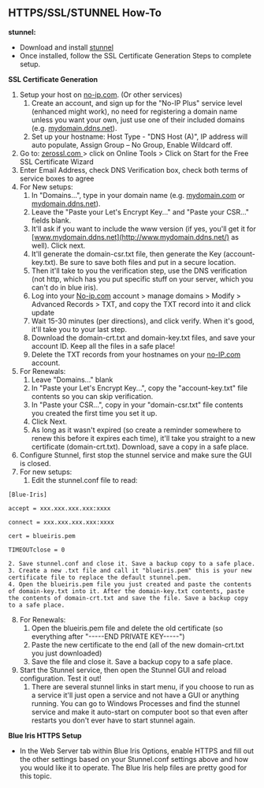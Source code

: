 ## **HTTPS/SSL/STUNNEL How-To**

**stunnel:**

* Download and install [stunnel](https://www.stunnel.org/index.html)
* Once installed, follow the SSL Certificate Generation Steps to complete setup.

**SSL Certificate Generation**

1. Setup your host on [no-ip.com](http://no-ip.com/). (Or other services)
   1. Create an account, and sign up for the "No-IP Plus" service level (enhanced might work), no need for registering a domain name unless you want your own, just use one of their included domains (e.g. [mydomain.ddns.net](http://mydomain.ddns.net/)).
   2. Set up your hostname: Host Type - "DNS Host (A)", IP address will auto populate, Assign Group – No Group, Enable Wildcard off.
2. Go to: [zerossl.com ](http://zerossl.com/) > click on Online Tools > Click on Start for the Free SSL Certificate Wizard
3. Enter Email Address, check DNS Verification box, check both terms of service boxes to agree
4. For New setups:
    1. In "Domains...", type in your domain name (e.g. [mydomain.com](http://mydomain.com/) or [mydomain.ddns.net](http://mydomain.ddns.net/)).
    2. Leave the "Paste your Let's Encrypt Key..." and "Paste your CSR..." fields blank.
    3. It'll ask if you want to include the www version (if yes, you'll get it for [www.mydomain.ddns.net](http://www.mydomain.ddns.net/) as well). Click next.
    4. It'll generate the domain-csr.txt file, then generate the Key (account-key.txt). Be sure to save both files and put in a secure location.
    5. Then it'll take to you the verification step, use the DNS verification (not http, which has you put specific stuff on your server, which you can't do in blue iris).
    6. Log into your [No-ip.com](http://no-ip.com/) account > manage domains > Modify > Advanced Records > TXT, and copy the TXT record into it and click update
    7. Wait 15-30 minutes (per directions), and click verify. When it's good, it'll take you to your last step.
    8. Download the domain-crt.txt and domain-key.txt files, and save your account ID. Keep all the files in a safe place!
    9. Delete the TXT records from your hostnames on your [no-IP.com](http://no-ip.com/) account.
5. For Renewals:
    1. Leave "Domains..." blank
    2. In "Paste your Let's Encrypt Key...", copy the "account-key.txt" file contents so you can skip verification.
    3. In "Paste your CSR...", copy in your "domain-csr.txt" file contents you created the first time you set it up.
    4. Click Next.
    5. As long as it wasn't expired (so create a reminder somewhere to renew this before it expires each time), it'll take you straight to a new certificate (domain-crt.txt). Download, save a copy in a safe place.
6. Configure Stunnel, first stop the stunnel service and make sure the GUI is closed.
7. For new setups:
    1. Edit the stunnel.conf file to read:
```
[Blue-Iris]

accept = xxx.xxx.xxx.xxx:xxxx

connect = xxx.xxx.xxx.xxx:xxxx

cert = blueiris.pem

TIMEOUTclose = 0
```
    2. Save stunnel.conf and close it. Save a backup copy to a safe place.
    3. Create a new .txt file and call it "blueiris.pem" this is your new certificate file to replace the default stunnel.pem.
    4. Open the blueiris.pem file you just created and paste the contents of domain-key.txt into it. After the domain-key.txt contents, paste the contents of domain-crt.txt and save the file. Save a backup copy to a safe place.
8. For Renewals:
    1. Open the blueiris.pem file and delete the old certificate (so everything after "-----END PRIVATE KEY-----")
    2. Paste the new certificate to the end (all of the new domain-crt.txt you just downloaded)
    3. Save the file and close it. Save a backup copy to a safe place.
9. Start the Stunnel service, then open the Stunnel GUI and reload configuration. Test it out!
    1. There are several stunnel links in start menu, if you choose to run as a service it'll just open a service and not have a GUI or anything running.  You can go to Windows Processes and find the stunnel service and make it auto-start on computer boot so that even after restarts you don't ever have to start stunnel again.

**Blue Iris HTTPS Setup**

* In the Web Server tab within Blue Iris Options, enable HTTPS and fill out the other settings based on your Stunnel.conf settings above and how you would like it to operate.  The Blue Iris help files are pretty good for this topic.
